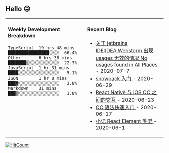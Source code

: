 ## Hello 😜
<table>
<tr>
<td valign="top" width="50%">

#### Weekly Development Breakdown
    

```text
TypeScript  19 hrs 48 mins ████████████████░░░░  66.4%
Other       6 hrs 38 mins  ███████▒░░░░░░░░░░░░  22.3%
JavaScript  1 hr 31 mins   ████░░░░░░░░░░░░░░░░   5.1%
JSON        1 hr 8 mins    ███▓░░░░░░░░░░░░░░░░   3.8%
Markdown    31 mins        ███▒░░░░░░░░░░░░░░░░   1.8%
```

</td>
<td valign="top" width="50%">

#### Recent Blog  
 

* <a href='http://www.cnblogs.com/Grewer/p/13262390.html' target='_blank'>关于 jetbrains IDE:IDEA,Webstorm 出现 usages 无效的情况 No usages found in All Places </a> - 2020-07-7 
* <a href='http://www.cnblogs.com/Grewer/p/13211077.html' target='_blank'>snowpack 入门 </a> - 2020-06-29 
* <a href='http://www.cnblogs.com/Grewer/p/13182837.html' target='_blank'>React Native 与 iOS OC 之间的交互 </a> - 2020-06-23 
* <a href='http://www.cnblogs.com/Grewer/p/13152374.html' target='_blank'>OC 语法快速入门 </a> - 2020-06-17 
* <a href='http://www.cnblogs.com/Grewer/p/13025589.html' target='_blank'>小记 React Element 类型 </a> - 2020-06-1 


</td>
</tr>
</table>


[![HitCount](http://hits.dwyl.com/grewer@grewercn/Grew'er.svg)](http://hits.dwyl.com/grewer@grewercn/Grew'er)
